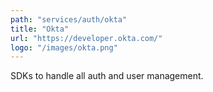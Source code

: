 ```yaml
---
path: "services/auth/okta"
title: "Okta"
url: "https://developer.okta.com/"
logo: "/images/okta.png"
---
```


SDKs to handle all auth and user management.
